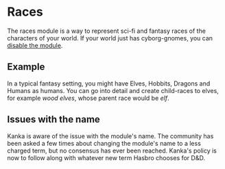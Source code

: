 # Races

The races module is a way to represent sci-fi and fantasy races of the characters of your world. If your world just has cyborg-gnomes, you can [disable the module](/features/campaigns/modules).

## Example

In a typical fantasy setting, you might have Elves, Hobbits, Dragons and Humans as humans. You can go into detail and create child-races to elves, for example *wood elves*, whose parent race would be *elf*.

## Issues with the name

Kanka is aware of the issue with the module's name. The community has been asked a few times about changing the module's name to a less charged term, but no consensus has ever been reached. Kanka's policy is now to follow along with whatever new term Hasbro chooses for D&D.